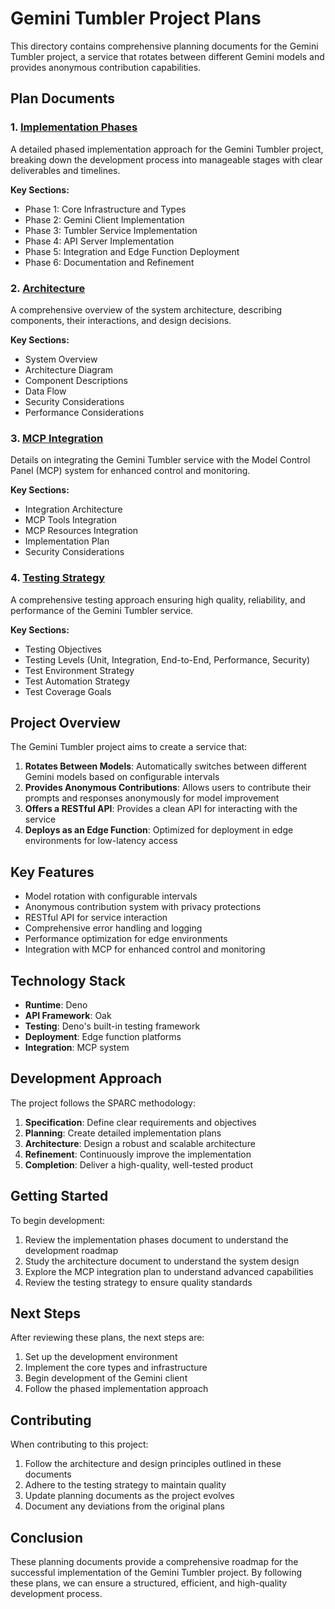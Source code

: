 # Gemini Tumbler Project Plans

This directory contains comprehensive planning documents for the Gemini Tumbler project, a service that rotates between different Gemini models and provides anonymous contribution capabilities.

## Plan Documents

### 1. [Implementation Phases](./implementation-phases.md)

A detailed phased implementation approach for the Gemini Tumbler project, breaking down the development process into manageable stages with clear deliverables and timelines.

**Key Sections:**
- Phase 1: Core Infrastructure and Types
- Phase 2: Gemini Client Implementation
- Phase 3: Tumbler Service Implementation
- Phase 4: API Server Implementation
- Phase 5: Integration and Edge Function Deployment
- Phase 6: Documentation and Refinement

### 2. [Architecture](./architecture.md)

A comprehensive overview of the system architecture, describing components, their interactions, and design decisions.

**Key Sections:**
- System Overview
- Architecture Diagram
- Component Descriptions
- Data Flow
- Security Considerations
- Performance Considerations

### 3. [MCP Integration](./mcp-integration.md)

Details on integrating the Gemini Tumbler service with the Model Control Panel (MCP) system for enhanced control and monitoring.

**Key Sections:**
- Integration Architecture
- MCP Tools Integration
- MCP Resources Integration
- Implementation Plan
- Security Considerations

### 4. [Testing Strategy](./testing-strategy.md)

A comprehensive testing approach ensuring high quality, reliability, and performance of the Gemini Tumbler service.

**Key Sections:**
- Testing Objectives
- Testing Levels (Unit, Integration, End-to-End, Performance, Security)
- Test Environment Strategy
- Test Automation Strategy
- Test Coverage Goals

## Project Overview

The Gemini Tumbler project aims to create a service that:

1. **Rotates Between Models**: Automatically switches between different Gemini models based on configurable intervals
2. **Provides Anonymous Contributions**: Allows users to contribute their prompts and responses anonymously for model improvement
3. **Offers a RESTful API**: Provides a clean API for interacting with the service
4. **Deploys as an Edge Function**: Optimized for deployment in edge environments for low-latency access

## Key Features

- Model rotation with configurable intervals
- Anonymous contribution system with privacy protections
- RESTful API for service interaction
- Comprehensive error handling and logging
- Performance optimization for edge environments
- Integration with MCP for enhanced control and monitoring

## Technology Stack

- **Runtime**: Deno
- **API Framework**: Oak
- **Testing**: Deno's built-in testing framework
- **Deployment**: Edge function platforms
- **Integration**: MCP system

## Development Approach

The project follows the SPARC methodology:

1. **Specification**: Define clear requirements and objectives
2. **Planning**: Create detailed implementation plans
3. **Architecture**: Design a robust and scalable architecture
4. **Refinement**: Continuously improve the implementation
5. **Completion**: Deliver a high-quality, well-tested product

## Getting Started

To begin development:

1. Review the implementation phases document to understand the development roadmap
2. Study the architecture document to understand the system design
3. Explore the MCP integration plan to understand advanced capabilities
4. Review the testing strategy to ensure quality standards

## Next Steps

After reviewing these plans, the next steps are:

1. Set up the development environment
2. Implement the core types and infrastructure
3. Begin development of the Gemini client
4. Follow the phased implementation approach

## Contributing

When contributing to this project:

1. Follow the architecture and design principles outlined in these documents
2. Adhere to the testing strategy to maintain quality
3. Update planning documents as the project evolves
4. Document any deviations from the original plans

## Conclusion

These planning documents provide a comprehensive roadmap for the successful implementation of the Gemini Tumbler project. By following these plans, we can ensure a structured, efficient, and high-quality development process.